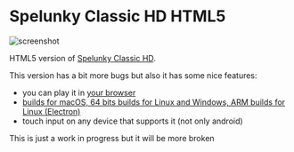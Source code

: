 # Spelunky Classic HD HTML5

![screenshot](screenshots/screenshot_00.jpg)

HTML5 version of [Spelunky Classic HD](https://github.com/yancharkin/SpelunkyClassicHD).

This version has a bit more bugs but also it has some nice features:
- you can play it in [your browser](https://rawcdn.githack.com/generic-user10/GlitchlunkyIB/579344e09a0d61e650f4c7e576092f149fbe5ed7/src/index.js)
- [builds for macOS, 64 bits builds for Linux and Windows, ARM builds for Linux (Electron)](https://github.com/yancharkin/SpelunkyClassicHDhtml5/releases)
- touch input on any device that supports it (not only android)

This is just a work in progress but it will be more broken
